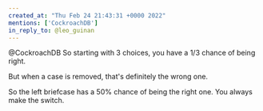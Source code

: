 ```yaml
---
created_at: "Thu Feb 24 21:43:31 +0000 2022"
mentions: ['CockroachDB']
in_reply_to: @leo_guinan
---
```


@CockroachDB So starting with 3 choices, you have a 1/3 chance of being right. 

But when a case is removed, that's definitely the wrong one. 

So the left briefcase has a 50% chance of being the right one. You always make the switch.